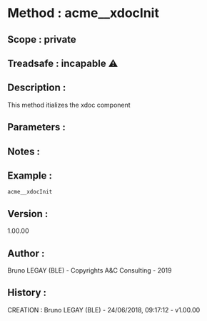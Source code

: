 ﻿# **Method :** acme__xdocInit
## **Scope :** private
## **Treadsafe :** incapable ⚠️ 
## **Description :** 
This method itializes the xdoc component
## **Parameters :** 
## **Notes :** 

## **Example :** 
```
acme__xdocInit
```
## **Version :** 
1.00.00
## **Author :** 
Bruno LEGAY (BLE) - Copyrights A&C Consulting - 2019
## **History :** 
 CREATION : Bruno LEGAY (BLE) - 24/06/2018, 09:17:12 - v1.00.00
